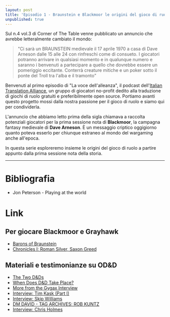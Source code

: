```yaml
---
layout: post
title: 'Episodio 1 - Braunstein e Blackmoor le origini del gioco di ruolo'
unpublished: true
---
```


Sul n.4 vol.3 di Corner of The Table venne pubblicato un annuncio che avrebbe letteralmente cambiato il mondo:

> "Ci sarà un BRAUNSTEIN medievale il 17 aprile 1970 a casa di Dave Arneson dalle 15 alle 24 con rinfreschi come di consueto. I giocatori potranno arrivare in qualsiasi momento e in qualunque numero e saranno i benvenuti a partecipare a quello che dovrebbe essere un pomeriggio eccitante. Conterrà creature mitiche e un poker sotto il ponte del Troll tra l'alba e il tramonto"

Benvenuti al primo episodio di "La voce dell'alleanza", il podcast dell'[Italian Translation Alliance](https://italiantranslationalliance.org), un gruppo di giocatori no-profit dedito alla traduzione di giochi di ruolo gratuiti e preferibilmente open source. Portiamo avanti questo progetto mossi dalla nostra passione per il gioco di ruolo e siamo qui per condividerla.

L'annuncio che abbiamo letto prima della sigla chiamava a raccolta potenziali giocatori per la prima sessione nota di **Blackmoor**, la campagna fantasy medievale di **Dave Arneson**. È un messaggio criptico oggigiorno quanto poteva esserlo per chiunque estraneo al mondo del wargaming anche all'epoca.

In questa serie esploreremo insieme le origini del gioco di ruolo a partire appunto dalla prima sessione nota della storia.

---

# Bibliografia

- Jon Peterson - Playing at the world

# Link

## Per giocare Blackmoor e Grayhawk

- [Barons of Braunstein](https://www.drivethrurpg.com/product/139125/Barons-of-Braunstein)
- [Chronicles I: Roman Silver, Saxon Greed](https://www.drivethrurpg.com/product/358778/Chronicles-I-Roman-Silver-Saxon-Greed)

## Materiali e testimonianze su OD&D
- [The Two D&Ds](https://grognardia.blogspot.com/2008/06/two-d.html)
- [When Does D&D Take Place?](https://grognardia.blogspot.com/2020/12/when-does-d-take-place.html)
- [More from the Gygax Interview](https://grognardia.blogspot.com/2010/09/more-from-gygax-interview.html)
- [Interview: Tim Kask (Part I)](https://grognardia.blogspot.com/2008/09/interview-tim-kask-part-i.html)
- [Interview: Skip Williams](https://grognardia.blogspot.com/2009/06/interview-skip-williams.html)
- [DM DAVID - TAG ARCHIVES: ROB KUNTZ](https://dmdavid.com/tag/tag/rob-kuntz/  )
- [Interview: Chris Holmes](https://grognardia.blogspot.com/2020/09/interview-chris-holmes.html)

